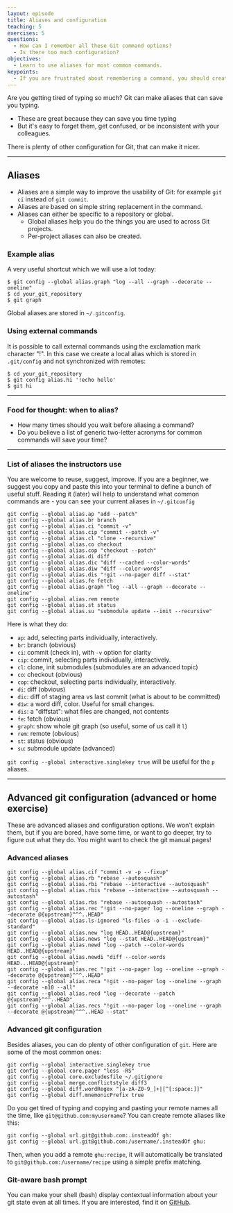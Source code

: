 ```yaml
---
layout: episode
title: Aliases and configuration
teaching: 5
exercises: 5
questions:
  - How can I remember all these Git command options?
  - Is there too much configuration?
objectives:
  - Learn to use aliases for most common commands.
keypoints:
  - If you are frustrated about remembering a command, you should create an alias.
---
```


Are you getting tired of typing so much?  Git can make aliases that can save you typing.

- These are great because they can save you time typing
- But it's easy to forget them, get confused, or be inconsistent with your colleagues.

There is plenty of other configuration for Git, that can make it nicer.

---

## Aliases

- Aliases are a simple way to improve the usability of Git: for
  example `git ci` instead of `git commit`.
- Aliases are based on simple string replacement in the command.
- Aliases can either be specific to a repository or global.
  - Global aliases help you do the things you are used to across Git projects.
  - Per-project aliases can also be created.


### Example alias

A very useful shortcut which we will use a lot today:

```shell
$ git config --global alias.graph "log --all --graph --decorate --oneline"
$ cd your_git_repository
$ git graph
```

Global aliases are stored in `~/.gitconfig`.


### Using external commands

It is possible to call external commands using the exclamation mark character "!".
In this case we create a local alias which is
stored in `.git/config` and not synchronized with remotes:

```shell
$ cd your_git_repository
$ git config alias.hi '!echo hello'
$ git hi
```

---

### Food for thought: when to alias?

- How many times should you wait before aliasing a command?
- Do you believe a list of generic two-letter acronyms for common commands will
  save your time?

---

### List of aliases the instructors use

You are welcome to reuse, suggest, improve.  If you are a beginner, we
suggest you copy and paste this into your terminal to define a bunch
of useful stuff.  Reading it (later) will help to understand what
common commands are - you can see your current aliases in `~/.gitconfig`

```shell
git config --global alias.ap "add --patch"
git config --global alias.br branch
git config --global alias.ci "commit -v"
git config --global alias.cip "commit --patch -v"
git config --global alias.cl "clone --recursive"
git config --global alias.co checkout
git config --global alias.cop "checkout --patch"
git config --global alias.di diff
git config --global alias.dic "diff --cached --color-words"
git config --global alias.diw "diff --color-words"
git config --global alias.dis "!git --no-pager diff --stat"
git config --global alias.fe fetch
git config --global alias.graph "log --all --graph --decorate --oneline"
git config --global alias.rem remote
git config --global alias.st status
git config --global alias.su "submodule update --init --recursive"
```

Here is what they do:
- `ap`: add, selecting parts individually, interactively.
- `br`: branch (obvious)
- `ci`: commit (check in), with `-v` option for clarity
- `cip`: commit, selecting parts individually, interactively.
- `cl`: clone, init submodules (submodules are an advanced topic)
- `co`: checkout (obvious)
- `cop`: checkout, selecting parts individually, interactively.
- `di`: diff (obvious)
- `dic`: diff of staging area vs last commit (what is about to be committed)
- `diw`: a word diff, color.  Useful for small changes.
- `dis`: a "diffstat": what files are changed, not contents
- `fe`: fetch (obvious)
- `graph`: show whole git graph (so useful, some of us call it `l`)
- `rem`: remote (obvious)
- `st`: status (obvious)
- `su`: submodule update (advanced)

`git config --global interactive.singlekey true` will be useful for
the `p` aliases.


---

## Advanced git configuration (advanced or home exercise)

These are advanced aliases and configuration options.  We won't explain them,
but if you are bored, have some time, or want to go deeper, try to
figure out what they do.  You might want to check the git manual
pages!

### Advanced aliases

```
git config --global alias.cif "commit -v -p --fixup"
git config --global alias.rb "rebase --autosquash"
git config --global alias.rbi "rebase --interactive --autosquash"
git config --global alias.rbis "rebase --interactive --autosquash --autostash"
git config --global alias.rbs "rebase --autosquash --autostash"
git config --global alias.rec "!git --no-pager log --oneline --graph --decorate @{upstream}^^^..HEAD"
git config --global alias.ls-ignored "ls-files -o -i --exclude-standard"
git config --global alias.new "log HEAD..HEAD@{upstream}"
git config --global alias.news "log --stat HEAD..HEAD@{upstream}"
git config --global alias.newd "log --patch --color-words HEAD..HEAD@{upstream}"
git config --global alias.newdi "diff --color-words HEAD...HEAD@{upstream}"
git config --global alias.rec "!git --no-pager log --oneline --graph --decorate @{upstream}^^^..HEAD"
git config --global alias.reca "!git --no-pager log --oneline --graph --decorate -n10 --all"
git config --global alias.recd "log --decorate --patch @{upstream}^^^..HEAD"
git config --global alias.recs "!git --no-pager log --oneline --graph --decorate @{upstream}^^^..HEAD --stat"
```

### Advanced git configuration

Besides aliases, you can do plenty of other configuration of `git`.
Here are some of the most common ones:

```shell
git config --global interactive.singlekey true
git config --global core.pager "less -RS"
git config --global core.excludesfile ~/.gitignore
git config --global merge.conflictstyle diff3
git config --global diff.wordRegex "[a-zA-Z0-9_]+|[^[:space:]]"
git config --global diff.mnemonicPrefix true
```

Do you get tired of typing and copying and pasting your remote names
all the time, like `git@github.com:myusername`?  You can create remote
aliases like this:

```shell
git config --global url.git@github.com:.insteadOf gh:
git config --global url.git@github.com:/username/.insteadOf ghu:
```

Then, when you add a remote `ghu:recipe`, it will automatically be
translated to `git@github.com:/username/recipe` using a simple prefix
matching.

### Git-aware bash prompt

You can make your shell (bash) display contextual information about
your git state even at all times.  If you are interested, find it on
[GitHub](https://github.com/jimeh/git-aware-prompt).
